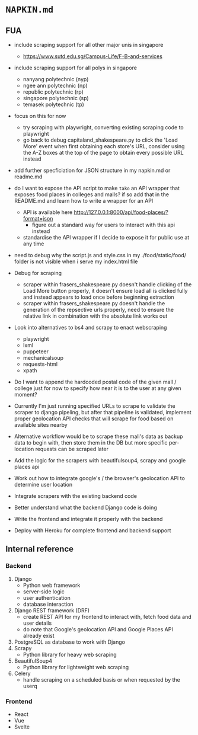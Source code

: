 # `NAPKIN.md`

## FUA

* include scraping support for all other major unis in singapore 
    * https://www.sutd.edu.sg/Campus-Life/F-B-and-services 
    
* include scraping support for all polys in singapore
    * nanyang polytechnic (nyp)
    * ngee ann polytechnic (np)
    * republic polytechnic (rp)
    * singapore polytechnic (sp)
    * temasek polytechnic (tp)

* focus on this for now
    * try scraping with playwright, converting existing scraping code to playwright
    * go back to debug capitaland_shakespeare.py to click the 'Load More' event when first obtaining each store's URL, consider using the A-Z boxes at the top of the page to obtain every possible URL instead

* add further specficiation for JSON structure in my napkin.md or readme.md

* do I want to expose the API script to make `tako` an API wrapper that exposes food places in colleges and malls? if so add that in the README.md and learn how to write a wrapper for an API
    * API is available here http://127.0.0.1:8000/api/food-places/?format=json
        * figure out a standard way for users to interact with this api instead
    * standardise the API wrapper if I decide to expose it for public use at any time

* need to debug why the script.js and style.css in my ./food/static/food/ folder is not visible when i serve my index.html file

* Debug for scraping
    * scraper within frasers_shakespeare.py doesn't handle clicking of the Load More button properly, it doesn't ensure load all is clicked fully and instead appears to load once before beginning extraction
    * scraper within frasers_shakespeare.py doesn't handle the generation of the repsective urls properly, need to ensure the relative link in combination with the absolute link works out

* Look into alternatives to bs4 and scrapy to enact webscraping
    * playwright
    * lxml
    * puppeteer
    * mechanicalsoup
    * requests-html
    * xpath

* Do I want to append the hardcoded postal code of the given mall / college just for now to specify how near it is to the user at any given moment?
* Currently I'm just running specified URLs to scrape to validate the scraper to django pipeling, but after that pipeline is validated, implement proper geolocation API checks that will scrape for food based on available sites nearby
* Alternative workflow would be to scrape these mall's data as backup data to begin with, then store them in the DB but more specific per-location requests can be scraped later
* Add the logic for the scrapers with beautifulsoup4, scrapy and google places api
* Work out how to integrate google's / the browser's geolocation API to determine user location
* Integrate scrapers with the existing backend code
* Better understand what the backend Django code is doing 
* Write the frontend and integrate it properly with the backend
* Deploy with Heroku for complete frontend and backend support

## Internal reference

### Backend

1. Django
    * Python web framework
    * server-side logic
    * user authentication
    * database interaction
2. Django REST framework (DRF)
    * create REST API for my frontend to interact with, fetch food data and user details
    * do note that Google's geolocation API and Google Places API already exist
3. PostgreSQL as database to work with Django
4. Scrapy
    * Python library for heavy web scraping
5. BeautifulSoup4
    * Python library for lightweight web scraping
6. Celery
    * handle scraping on a scheduled basis or when requested by the userq

### Frontend

* React
* Vue
* Svelte

